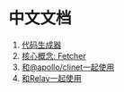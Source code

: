 # 中文文档

1. [代码生成器](generator_zh_CN.md)
2. [核心概念: Fetcher](fetcher/README_zh_CN.md)
3. [和@apollo/clinet一起使用](apollo_zh_CN.md)
4. [和Relay一起使用](relay_zh_CN.md)